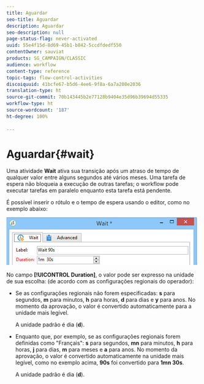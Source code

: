 ```yaml
---
title: Aguardar
seo-title: Aguardar
description: Aguardar
seo-description: null
page-status-flag: never-activated
uuid: 55e4f15d-8d69-45b1-b842-5ccdfdedf550
contentOwner: sauviat
products: SG_CAMPAIGN/CLASSIC
audience: workflow
content-type: reference
topic-tags: flow-control-activities
discoiquuid: 41bcfe67-b5d6-4ee6-9f8a-6a7a208e2036
translation-type: ht
source-git-commit: 70b143445b2e77128b9404e35d96b39694d55335
workflow-type: ht
source-wordcount: '187'
ht-degree: 100%

---
```



# Aguardar{#wait}

Uma atividade **Wait** ativa sua transição após um atraso de tempo de qualquer valor entre alguns segundos até vários meses. Uma tarefa de espera não bloqueia a execução de outras tarefas; o workflow pode executar tarefas em paralelo enquanto esta tarefa está pendente.

É possível inserir o rótulo e o tempo de espera usando o editor, como no exemplo abaixo:

![](assets/edit_wait.png)

No campo **[!UICONTROL Duration]**, o valor pode ser expresso na unidade de sua escolha: (de acordo com as configurações regionais do operador):

* Se as configurações regionais não forem especificadas: **s** para segundos, **m** para minutos, **h** para horas, **d** para dias e **y** para anos. No momento da aprovação, o valor é convertido automaticamente para a unidade mais legível.

   A unidade padrão é dia (**d**).

* Enquanto que, por exemplo, se as configurações regionais forem definidas como &quot;Français&quot;: **s** para segundos, **mn** para minutos, **h** para horas, **j** para dias, **m** para meses e **a** para anos. No momento da aprovação, o valor é convertido automaticamente na unidade mais legível, como no exemplo acima, **90s** foi convertido para **1mn 30s**.

   A unidade padrão é dia (**d**).

